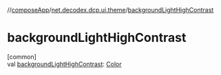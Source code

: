 //[composeApp](../../index.md)/[net.decodex.dcp.ui.theme](index.md)/[backgroundLightHighContrast](background-light-high-contrast.md)

# backgroundLightHighContrast

[common]\
val [backgroundLightHighContrast](background-light-high-contrast.md): [Color](https://developer.android.com/reference/kotlin/androidx/compose/ui/graphics/Color.html)
